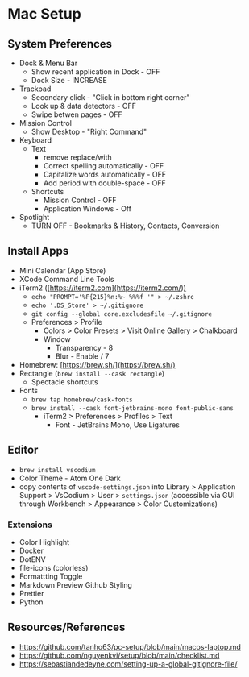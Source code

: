 # Mac Setup

## System Preferences

-   Dock & Menu Bar
    -   Show recent application in Dock - OFF
    -   Dock Size - INCREASE
-   Trackpad
    -   Secondary click - "Click in bottom right corner"
    -   Look up & data detectors - OFF
    -   Swipe betwen pages - OFF
-   Mission Control
    -   Show Desktop - "Right Command"
-   Keyboard
    -   Text
        -   remove replace/with
        -   Correct spelling automatically - OFF
        -   Capitalize words automatically - OFF
        -   Add period with double-space - OFF
    -   Shortcuts
        -   Mission Control - OFF
        -   Application Windows - Off
-   Spotlight
    -   TURN OFF - Bookmarks & History, Contacts, Conversion

## Install Apps

-   Mini Calendar (App Store)
-   XCode Command Line Tools
-   iTerm2 ([https://iterm2.com](https://iterm2.com/))
    -   `echo "PROMPT='%F{215}%n:%~ %%%f '" > ~/.zshrc`
    -   `echo '.DS_Store' > ~/.gitignore`
    -   `git config --global core.excludesfile ~/.gitignore`
    -   Preferences > Profile
        -   Colors > Color Presets > Visit Online Gallery > Chalkboard
        -   Window
            -   Transparency - 8
            -   Blur - Enable / 7
-   Homebrew: [https://brew.sh/](https://brew.sh/)
-   Rectangle (`brew install --cask rectangle`)
    -   Spectacle shortcuts
-   Fonts
    -   `brew tap homebrew/cask-fonts`
    -   `brew install --cask font-jetbrains-mono font-public-sans`
        -   iTerm2 > Preferences > Profiles > Text
            -   Font - JetBrains Mono, Use Ligatures

## Editor

-   `brew install vscodium`
-   Color Theme - Atom One Dark
-   copy contents of `vscode-settings.json` into Library > Application Support > VsCodium > User > `settings.json` (accessible via GUI through Workbench > Appearance > Color Customizations)

### Extensions

-   Color Highlight
-   Docker
-   DotENV
-   file-icons (colorless)
-   Formattting Toggle
-   Markdown Preview Github Styling
-   Prettier
-   Python

## Resources/References

-   https://github.com/tanho63/pc-setup/blob/main/macos-laptop.md
-   https://github.com/nguyenkvi/setup/blob/main/checklist.md
-   https://sebastiandedeyne.com/setting-up-a-global-gitignore-file/
